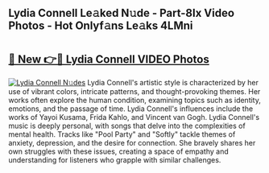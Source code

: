 ## Lydia Connell Le𝚊ked N𝚞de - Part-8Ix Video Photos - Hot Onlyf𝚊ns Le𝚊ks 4LMni

# <h2><a href="http://ab7137.deff.icu/?id=Lydia+Connell">🔗 New 👉🔴 Lydia Connell VIDEO Photos</a></h2>

[![Lydia Connell N𝚞des](https://i.imgur.com/rIISA9y.gif)](http://ab7137.deff.icu/?id=Lydia+Connell)
Lydia Connell's artistic style is characterized by her use of vibrant colors, intricate patterns, and thought-provoking themes. Her works often explore the human condition, examining topics such as identity, emotions, and the passage of time. Lydia Connell's influences include the works of Yayoi Kusama, Frida Kahlo, and Vincent van Gogh. Lydia Connell's music is deeply personal, with songs that delve into the complexities of mental health. Tracks like "Pool Party" and "Softly" tackle themes of anxiety, depression, and the desire for connection. She bravely shares her own struggles with these issues, creating a space of empathy and understanding for listeners who grapple with similar challenges.
